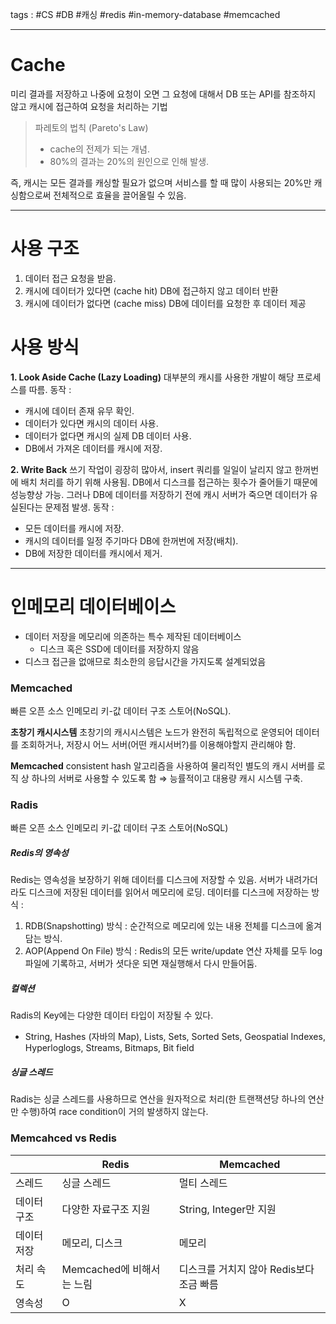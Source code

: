 tags : #CS #DB #캐싱 #redis #in-memory-database #memcached

---
# Cache
미리 결과를 저장하고 나중에 요청이 오면 그 요청에 대해서 DB 또는 API를 참조하지 않고 캐시에 접근하여 요청을 처리하는 기법

> 파레토의 법칙 (Pareto's Law)
> - cache의 전제가 되는 개념.
> - 80%의 결과는 20%의 원인으로 인해 발생.

즉, 캐시는 모든 결과를 캐싱할 필요가 없으며 서비스를 할 때 많이 사용되는 20%만 캐싱함으로써 전체적으로 효율을 끌어올릴 수 있음.

---
# 사용 구조
1. 데이터 접근 요청을 받음.
2. 캐시에 데이터가 있다면 (cache hit) DB에 접근하지 않고 데이터 반환
3. 캐시에 데이터가 없다면 (cache miss) DB에 데이터를 요청한 후 데이터 제공

# 사용 방식 
**1. Look Aside Cache (Lazy Loading)**
대부분의 캐시를 사용한 개발이 해당 프로세스를 따름.
동작 :
- 캐시에 데이터 존재 유무 확인.
- 데이터가 있다면 캐시의 데이터 사용.
- 데이터가 없다면 캐시의 실제 DB 데이터 사용.
- DB에서 가져온 데이터를 캐시에 저장.

**2. Write Back**
쓰기 작업이 굉장히 많아서, insert 쿼리를 일일이 날리지 않고 한꺼번에 배치 처리를 하기 위해 사용됨.
DB에서 디스크를 접근하는 횟수가 줄어들기 때문에 성능향상 가능.
그러나 DB에 데이터를 저장하기 전에 캐시 서버가 죽으면 데이터가 유실된다는 문제점 발생.
동작 :
- 모든 데이터를 캐시에 저장.
- 캐시의 데이터를 일정 주기마다 DB에 한꺼번에 저장(배치).
- DB에 저장한 데이터를 캐시에서 제거.

---
# 인메모리 데이터베이스
- 데이터 저장을 메모리에 의존하는 특수 제작된 데이터베이스
	- 디스크 혹은 SSD에 데이터를 저장하지 않음
- 디스크 접근을 없애므로 최소한의 응답시간을 가지도록 설계되었음

### Memcached
빠른 오픈 소스 인메모리 키-값 데이터 구조 스토어(NoSQL).

**초창기 캐시시스템**
초창기의 캐시시스템은 노드가 완전히 독립적으로 운영되어 데이터를 조회하거나, 저장시 어느 서버(어떤 캐시서버?)를 이용해야할지 관리해야 함.

**Memcached**
consistent hash 알고리즘을 사용하여 물리적인 별도의 캐시 서버를 로직 상 하나의 서버로 사용할 수 있도록 함 ⇒ 능률적이고 대용량 캐시 시스템 구축.

### Radis
빠른 오픈 소스 인메모리 키-값 데이터 구조 스토어(NoSQL)

##### Redis의 영속성

Redis는 영속성을 보장하기 위해 데이터를 디스크에 저장할 수 있음. 서버가 내려가더라도 디스크에 저장된 데이터를 읽어서 메모리에 로딩.
데이터를 디스크에 저장하는 방식 :
1. RDB(Snapshotting) 방식 : 순간적으로 메모리에 있는 내용 전체를 디스크에 옮겨 담는 방식.
2. AOP(Append On File) 방식 : Redis의 모든 write/update 연산 자체를 모두 log 파일에 기록하고, 서버가 셧다운 되면 재실행해서 다시 만들어둠.

##### 컬렉션
Radis의 Key에는 다양한 데이터 타입이 저장될 수 있다.
- String, Hashes (자바의 Map), Lists, Sets, Sorted Sets, Geospatial Indexes, Hyperloglogs, Streams, Bitmaps, Bit field

##### 싱글 스레드
Radis는 싱글 스레드를 사용하므로 연산을 원자적으로 처리(한 트랜잭션당 하나의 연산만 수행)하여 race condition이 거의 발생하지 않는다.

### Memcahced vs Redis

||Redis|Memcached|
|---|---|---|
|스레드|싱글 스레드|멀티 스레드|
|데이터 구조|다양한 자료구조 지원|String, Integer만 지원|
|데이터 저장|메모리, 디스크|메모리|
|처리 속도|Memcached에 비해서는 느림|디스크를 거치지 않아 Redis보다 조금 빠름|
|영속성|O|X|